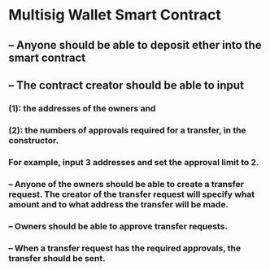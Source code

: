 # Multisig Wallet Smart Contract
## – Anyone should be able to deposit ether into the smart contract
## – The contract creator should be able to input 
### (1): the addresses of the owners and 
### (2): the numbers of approvals required for a transfer, in the constructor.
### For example, input 3 addresses and set the approval limit to 2.
### – Anyone of the owners should be able to create a transfer request. The creator of the transfer request will specify what amount and to what address the transfer will be made.
### – Owners should be able to approve transfer requests.
### – When a transfer request has the required approvals, the transfer should be sent.
